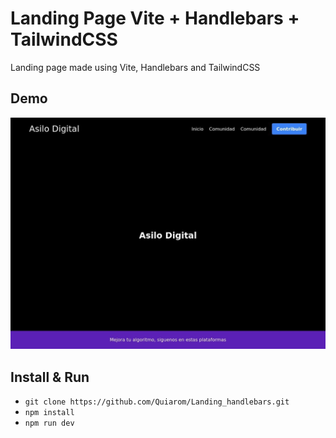 # Landing Page Vite + Handlebars + TailwindCSS

Landing page made using Vite, Handlebars and TailwindCSS 

## Demo

![Landing Page](https://github.com/Quiarom/Landing_handlebars/blob/main/demo_image.jpg?raw=true)

## Install & Run 

- `git clone https://github.com/Quiarom/Landing_handlebars.git`
- `npm install`
- `npm run dev`
